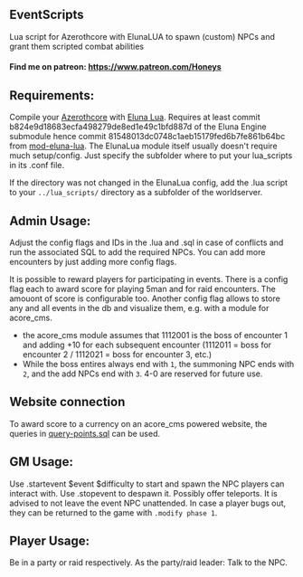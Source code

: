 ## EventScripts
Lua script for Azerothcore with ElunaLUA to spawn (custom) NPCs and grant them scripted combat abilities

#### Find me on patreon: https://www.patreon.com/Honeys

## Requirements:
Compile your [Azerothcore](https://github.com/azerothcore/azerothcore-wotlk) with [Eluna Lua](https://www.azerothcore.org/catalogue-details.html?id=131435473).
Requires at least commit b824e9d18683ecfa498279de8ed1e49c1bfd887d of the Eluna Engine submodule hence commit 81548013dc0748c1aeb15179fed6b7fe861b64bc from [mod-eluna-lua](https://github.com/azerothcore/mod-eluna-lua-engine).
The ElunaLua module itself usually doesn't require much setup/config. Just specify the subfolder where to put your lua_scripts in its .conf file.

If the directory was not changed in the ElunaLua config, add the .lua script to your `../lua_scripts/` directory as a subfolder of the worldserver.

## Admin Usage:
Adjust the config flags and IDs in the .lua and .sql in case of conflicts and run the associated SQL to add the required NPCs. You can add more encounters by just adding more config flags.

It is possible to reward players for participating in events. There is a config flag each to award score for playing 5man and for raid encounters. The amouont of score is configurable too.
Another config flag allows to store any and all events in the db and visualize them, e.g. with a module for acore_cms.
-  the acore_cms module assumes that 1112001 is the boss of encounter 1 and adding +10 for each subsequent encounter (1112011 = boss for encounter 2 / 1112021 = boss for encounter 3, etc.)
-  While the boss entires always end with `1`, the summoning NPC ends with `2`, and the add NPCs end with `3`. 4-0 are reserved for future use.

## Website connection
To award score to a currency on an acore_cms powered website, the queries in [query-points.sql](https://github.com/55Honey/Acore_eventScripts/blob/main/scripts/query-points.sql) can be used.

## GM Usage:
Use .startevent $event $difficulty to start and spawn the NPC players can interact with. Use .stopevent to despawn it. Possibly offer teleports.
It is advised to not leave the event NPC unattended. In case a player bugs out, they can be returned to the game with `.modify phase 1`.

## Player Usage:
Be in a party or raid respectively. As the party/raid leader: Talk to the NPC. 
